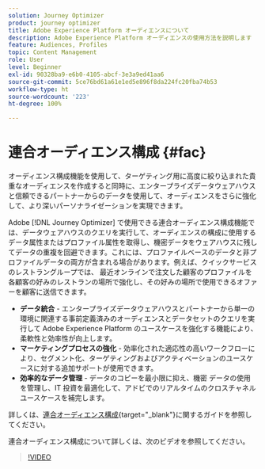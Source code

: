 ```yaml
---
solution: Journey Optimizer
product: journey optimizer
title: Adobe Experience Platform オーディエンスについて
description: Adobe Experience Platform オーディエンスの使用方法を説明します
feature: Audiences, Profiles
topic: Content Management
role: User
level: Beginner
exl-id: 90328ba9-e6b0-4105-abcf-3e3a9ed41aa6
source-git-commit: 5ce76bd61a61e1ed5e896f8da224fc20fba74b53
workflow-type: ht
source-wordcount: '223'
ht-degree: 100%

---
```


# 連合オーディエンス構成 {#fac}

オーディエンス構成機能を使用して、ターゲティング用に高度に絞り込まれた貴重なオーディエンスを作成すると同時に、エンタープライズデータウェアハウスと信頼できるパートナーからのデータを使用して、オーディエンスをさらに強化して、より深いパーソナライゼーションを実現できます。

Adobe [!DNL Journey Optimizer] で使用できる連合オーディエンス構成機能では、データウェアハウスのクエリを実行して、オーディエンスの構成に使用する
データ属性またはプロファイル属性を取得し、機密データをウェアハウスに残してデータの重複を回避できます。これには、プロファイルベースのデータと非プロファイルデータの両方が含まれる場合があります。例えば、クイックサービスのレストラングループでは、
最近オンラインで注文した顧客のプロファイルを各顧客の好みのレストランの場所で強化し、その好みの場所で使用できるオファーを顧客に送信できます。

* **データ統合** - エンタープライズデータウェアハウスとパートナーから単一の環境に関連する事前定義済みのオーディエンスとデータセットのクエリを実行して Adobe Experience Platform のユースケースを強化する機能により、柔軟性と効率性が向上します。
* **マーケティングプロセスの強化** - 効率化された適応性の高いワークフローにより、セグメント化、ターゲティングおよびアクティベーションのユースケースに対する追加サポートが使用できます。
* **効率的なデータ管理** - データのコピーを最小限に抑え、機密
データの使用を管理し、IT 投資を最適化して、アドビでのリアルタイムのクロスチャネルユースケースを補完します。

詳しくは、[連合オーディエンス構成](https://experienceleague.adobe.com/ja/docs/federated-audience-composition/using/home){target="_blank"}に関するガイドを参照してください。

連合オーディエンス構成について詳しくは、次のビデオを参照してください。

>[!VIDEO](https://video.tv.adobe.com/v/3432261?quality=12)
